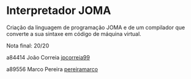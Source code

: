 # Interpretador JOMA

Criação da linguagem de programação JOMA e de um compilador que converte a sua sintaxe em código de máquina virtual.

Nota final: 20/20
 
a84414 João Correia [jpcorreia99](https://github.com/jpcorreia99)

a89556 Marco Pereira [pereiramarco](https://github.com/pereiramarco)




